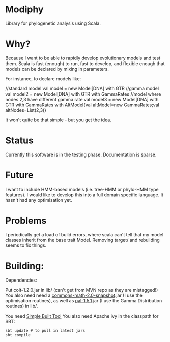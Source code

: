 Modiphy
=======

Library for phylogenetic analysis using Scala.

Why?
====

Because I want to be able to rapidly develop evolutionary models and test them.
Scala is fast (enough) to run, fast to develop, and flexible enough that models 
can be declared by mixing in parameters.

For instance, to declare models like:

//standard model
val model = new Model[DNA] with GTR
//gamma model
val model2 = new Model[DNA] with GTR with GammaRates
//model where nodes 2,3 have different gamma rate
val model3 = new Model[DNA] with GTR with GammaRates with AltModel{val altModel=new GammaRates;val altNodes=List(2,3)}

It won't quite be that simple - but you get the idea.

Status
======

Currently this software is in the testing phase. Documentation is sparse.

Future
======

I want to include HMM-based models (i.e. tree-HMM or phylo-HMM type features).
I would like to develop this into a full domain specific language.
It hasn't had any optimisation yet.

Problems
========

I periodically get a load of build errors, where scala can't tell that my model classes
inherit from the base trait Model. Removing target/ and rebuilding seems to fix things.

Building:
=========

Dependencies:

Put colt-1.2.0.jar in lib/ (can't get from MVN repo as they are mistagged!)
You also need need a [commons-math-2.0-snapshot](http://commons.apache.org/math/).jar
(I use the optimisation routines), as well as
[pal-1.5.1](http://www.cebl.auckland.ac.nz/pal-project/download.html).jar (I use
the Gamma Distribution routines) in lib/.

You need [Simple Built Tool](http://code.google.com/p/simple-build-tool/)
You also need Apache Ivy in the classpath for SBT:

    sbt update # to pull in latest jars
    sbt compile


